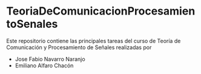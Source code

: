 # TeoriaDeComunicacionProcesamientoSenales

Este repositorio contiene las principales tareas del curso de Teoría de Comunicación y Procesamiento de Señales realizadas por
* Jose Fabio Navarro Naranjo
* Emiliano Alfaro Chacón
